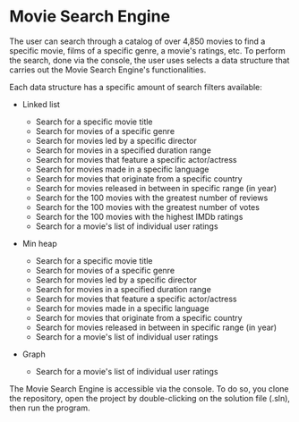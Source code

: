 # Movie Search Engine
The user can search through a catalog of over 4,850 movies to find a specific movie, films of a specific genre, a movie's ratings, etc.
To perform the search, done via the console, the user uses selects a data structure that carries out the Movie Search Engine's functionalities. 

Each data structure has a specific amount of search filters available:
- Linked list
  * Search for a specific movie title
  * Search for movies of a specific genre
  * Search for movies led by a specific director
  * Search for movies in a specified duration range
  * Search for movies that feature a specific actor/actress
  * Search for movies made in a specific language
  * Search for movies that originate from a specific country
  * Search for movies released in between in specific range (in year)
  * Search for the 100 movies with the greatest number of reviews
  * Search for the 100 movies with the greatest number of votes
  * Search for the 100 movies with the highest IMDb ratings
  * Search for a movie's list of individual user ratings

- Min heap
  * Search for a specific movie title
  * Search for movies of a specific genre
  * Search for movies led by a specific director
  * Search for movies in a specified duration range
  * Search for movies that feature a specific actor/actress
  * Search for movies made in a specific language
  * Search for movies that originate from a specific country
  * Search for movies released in between in specific range (in year)
  * Search for a movie's list of individual user ratings

- Graph
  * Search for a movie's list of individual user ratings
  
The Movie Search Engine is accessible via the console. To do so, you clone the repository, open the project by double-clicking on the solution file (.sln), then run the program.
